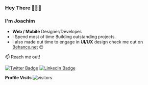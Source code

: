 ### Hey There 👋👋👋

### I'm Joachim 

- **Web / Mobile** Designer/Developer.
- I Spend most of time Building outstanding projects.
- I also made out time to engage in **UI/UX** design check me out on [Behance.net](https://www.behance.net/chuddyjoachim) 😊

:mailbox: Reach me out!

[![Twitter Badge](https://img.shields.io/badge/-@chuddyjoachim-1ca0f1?style=flat&labelColor=1ca0f1&logo=twitter&logoColor=white&link=https://twitter.com/chuddyjoachim)](https://twitter.com/chuddyjoachim) 
[![Linkedin Badge](https://img.shields.io/badge/-JoachimChikezie-0e76a8?style=flat&labelColor=0e76a8&logo=linkedin&logoColor=white)](https://www.linkedin.com/in/chuddyjoachim/) 

<b>Profile Visits </b>
![visitors](https://visitor-badge.glitch.me/badge?page_id=Chikezie-Joachim.Chikezie-Joachim)

